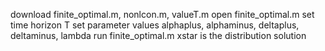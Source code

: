 download finite_optimal.m, nonlcon.m, valueT.m
open finite_optimal.m
set time horizon T
set parameter values alphaplus, alphaminus, deltaplus, deltaminus, lambda
run finite_optimal.m
xstar is the distribution solution

